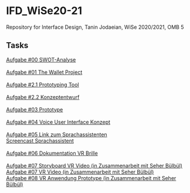 # IFD_WiSe20-21
 Repository for Interface Design, Tanin Jodaeian, WiSe 2020/2021, OMB 5

## Tasks
<a href="https://github.com/taninjodaeian/IFD_WiSe20-21/tree/main/Aufgabe%200">Aufgabe #00 SWOT-Analyse</a>
<br>
<br>
<a href="https://github.com/taninjodaeian/IFD_WiSe20-21/tree/main/Aufgabe%201">Aufgabe #01 The Wallet Project</a>
<br>
<br>
<a href="https://github.com/taninjodaeian/IFD_WiSe20-21/blob/main/Aufgabe%202.1/Prototyping%20Tool.pdf">Aufgabe #2.1 Prototyping Tool</a>
<br>
<br>
<a href="https://github.com/taninjodaeian/IFD_WiSe20-21/blob/main/Aufgabe%202.2/Konzeptentwürfe.pdf">Aufgabe #2.2 Konzeptentwurf</a>
<br>
<br>
<a href="https://ga0vac.axshare.com">Aufgabe #03 Prototype</a>
<br>
<br>
<a href="https://github.com/taninjodaeian/IFD_WiSe20-21/blob/main/Aufgabe%20%2304.pdf">Aufgabe #04 Voice User Interface Konzept</a>
<br>
<br>
<a href="https://taninjodaeian.github.io/IFD_WiSe20-21/Aufgabe%205/tanin-artyom.html">Aufgabe #05 Link zum Sprachassistenten</a>
<br>
<a href="https://github.com/taninjodaeian/IFD_WiSe20-21/blob/main/Aufgabe%205/Screencast%20VUI.mov">Screencast Sprachassistent</a>
<br>
<br>
<a href="https://github.com/taninjodaeian/IFD_WiSe20-21/blob/main/Dokumentation%20VR%20Brille.pdf">Aufgabe #06 Dokumentation VR Brille</a>
<br>
<br>
<a href="https://github.com/taninjodaeian/IFD_WiSe20-21/blob/main/Aufgabe%207/Storyboard%20VR%20Video.pdf">Aufgabe #07 Storyboard VR Video (in Zusammenarbeit mit Seher Bülbül)</a>
<br>
<a href="https://drive.google.com/file/d/1r8jteZ30u856oUxeWdGfY3TimOluZWQN/view?usp=sharing">Aufgabe #07 VR Video (in Zusammenarbeit mit Seher Bülbül)</a>
<br>
<a href="https://app.draftxr.com/vr/0wBECc">Aufgabe #08 VR Anwendung Prototype (in Zusammenarbeit mit Seher Bülbül)</a>
<br>

